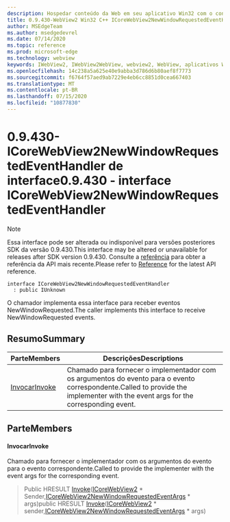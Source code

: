```yaml
---
description: Hospedar conteúdo da Web em seu aplicativo Win32 com o controle WebView2 do Microsoft Edge
title: 0.9.430-WebView2 Win32 C++ ICoreWebView2NewWindowRequestedEventHandler
author: MSEdgeTeam
ms.author: msedgedevrel
ms.date: 07/14/2020
ms.topic: reference
ms.prod: microsoft-edge
ms.technology: webview
keywords: IWebView2, IWebView2WebView, webview2, WebView, aplicativos Win32, Win32, Edge, ICoreWebView2, ICoreWebView2Host, controle do navegador, HTML Edge
ms.openlocfilehash: 14c238a5a625e40e9abba3d786d6b80aef8f7773
ms.sourcegitcommit: f6764f57aed9ab7229e4eb6cc8851d0cea667403
ms.translationtype: MT
ms.contentlocale: pt-BR
ms.lasthandoff: 07/15/2020
ms.locfileid: "10877830"
---
```

# <span data-ttu-id="65da5-104">0.9.430-ICoreWebView2NewWindowRequestedEventHandler de interface</span><span class="sxs-lookup"><span data-stu-id="65da5-104">0.9.430 - interface ICoreWebView2NewWindowRequestedEventHandler</span></span> 

> [!NOTE]
> <span data-ttu-id="65da5-105">Essa interface pode ser alterada ou indisponível para versões posteriores SDK da versão 0.9.430.</span><span class="sxs-lookup"><span data-stu-id="65da5-105">This interface may be altered or unavailable for releases after SDK version 0.9.430.</span></span> <span data-ttu-id="65da5-106">Consulte a [referência](../../../webview2-api-reference.md) para obter a referência da API mais recente.</span><span class="sxs-lookup"><span data-stu-id="65da5-106">Please refer to [Reference](../../../webview2-api-reference.md) for the latest API reference.</span></span>

```
interface ICoreWebView2NewWindowRequestedEventHandler
  : public IUnknown
```

<span data-ttu-id="65da5-107">O chamador implementa essa interface para receber eventos NewWindowRequested.</span><span class="sxs-lookup"><span data-stu-id="65da5-107">The caller implements this interface to receive NewWindowRequested events.</span></span>

## <span data-ttu-id="65da5-108">Resumo</span><span class="sxs-lookup"><span data-stu-id="65da5-108">Summary</span></span>

 <span data-ttu-id="65da5-109">Parte</span><span class="sxs-lookup"><span data-stu-id="65da5-109">Members</span></span>                        | <span data-ttu-id="65da5-110">Descrições</span><span class="sxs-lookup"><span data-stu-id="65da5-110">Descriptions</span></span>
--------------------------------|---------------------------------------------
[<span data-ttu-id="65da5-111">Invocar</span><span class="sxs-lookup"><span data-stu-id="65da5-111">Invoke</span></span>](#invoke) | <span data-ttu-id="65da5-112">Chamado para fornecer o implementador com os argumentos do evento para o evento correspondente.</span><span class="sxs-lookup"><span data-stu-id="65da5-112">Called to provide the implementer with the event args for the corresponding event.</span></span>

## <span data-ttu-id="65da5-113">Parte</span><span class="sxs-lookup"><span data-stu-id="65da5-113">Members</span></span>

#### <span data-ttu-id="65da5-114">Invocar</span><span class="sxs-lookup"><span data-stu-id="65da5-114">Invoke</span></span> 

<span data-ttu-id="65da5-115">Chamado para fornecer o implementador com os argumentos do evento para o evento correspondente.</span><span class="sxs-lookup"><span data-stu-id="65da5-115">Called to provide the implementer with the event args for the corresponding event.</span></span>

> <span data-ttu-id="65da5-116">Public HRESULT [Invoke](#invoke)([ICoreWebView2](ICoreWebView2.md) \* Sender,[ICoreWebView2NewWindowRequestedEventArgs](ICoreWebView2NewWindowRequestedEventArgs.md) \* args)</span><span class="sxs-lookup"><span data-stu-id="65da5-116">public HRESULT [Invoke](#invoke)([ICoreWebView2](ICoreWebView2.md) \* sender,[ICoreWebView2NewWindowRequestedEventArgs](ICoreWebView2NewWindowRequestedEventArgs.md) \* args)</span></span>

